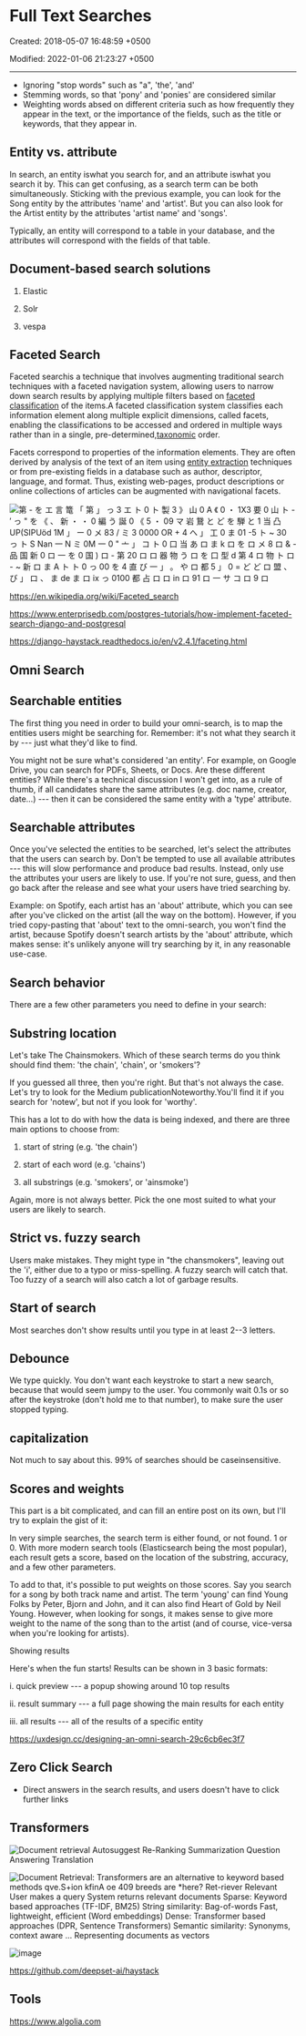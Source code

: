 # Full Text Searches

Created: 2018-05-07 16:48:59 +0500

Modified: 2022-01-06 21:23:27 +0500

---

- Ignoring "stop words" such as "a", 'the', 'and'
- Stemming words, so that 'pony' and 'ponies' are considered similar
- Weighting words absed on different criteria such as how frequently they appear in the text, or the importance of the fields, such as the title or keywords, that they appear in.

## Entity vs. attribute

In search, an entity iswhat you search for, and an attribute iswhat you search it by. This can get confusing, as a search term can be both simultaneously. Sticking with the previous example, you can look for the Song entity by the attributes 'name' and 'artist'. But you can also look for the Artist entity by the attributes 'artist name' and 'songs'.

Typically, an entity will correspond to a table in your database, and the attributes will correspond with the fields of that table.

## Document-based search solutions

1. Elastic

2. Solr

3. vespa

## Faceted Search

Faceted searchis a technique that involves augmenting traditional search techniques with a faceted navigation system, allowing users to narrow down search results by applying multiple filters based on [faceted classification](https://en.wikipedia.org/wiki/Faceted_classification) of the items.A faceted classification system classifies each information element along multiple explicit dimensions, called facets, enabling the classifications to be accessed and ordered in multiple ways rather than in a single, pre-determined,[taxonomic](https://en.wikipedia.org/wiki/Taxonomy_(general)) order.

Facets correspond to properties of the information elements. They are often derived by analysis of the text of an item using [entity extraction](https://en.wikipedia.org/wiki/Entity_extraction) techniques or from pre-existing fields in a database such as author, descriptor, language, and format. Thus, existing web-pages, product descriptions or online collections of articles can be augmented with navigational facets.

![第 - を エ 言 篭 「 第 」 っ 3 エ ト 0 ト 製 3 》 山 0 A 《 0 ・ 1X3 要 0 山 ト - ′ っ " を 《 、 新 ・ ・ 0 編 う 誕 0 《 5 ・ 09 マ 岩 鵞 と ど を 騨 と 1 当 凸 UP(SIPUöd 1M 」 ー 0 メ 83 / ミ 3 0000 OR + 4 へ 」 工 0 ま 01 -5 ト ~ 30 っ ト S Nan 一 N ミ 0M 一 0 " 亠 」 コ ト 0 口 当 あ ロ ま k ロ を ロ メ 8 ロ & - 品 国 新 0 ロ 一 を 0 国 ) ロ - 第 20 ロ ロ 器 物 う ロ を 口 型 d 第 4 ロ 物 ト ロ - ~ 新 ロ ま A ト ト 0 っ 00 を 4 直 び 一 」 。 や ロ 都 5 」 0 = ど ど ロ 盟 、 び 」 ロ 、 ま de ま ロ ⅸ っ 0100 都 占 ロ ロ in ロ 91 ロ 一 サ コ ロ 9 ロ ](../../media/Technologies-Elasticsearch-Full-Text-Searches-image1.jpg)

<https://en.wikipedia.org/wiki/Faceted_search>

<https://www.enterprisedb.com/postgres-tutorials/how-implement-faceted-search-django-and-postgresql>

<https://django-haystack.readthedocs.io/en/v2.4.1/faceting.html>

## Omni Search

## Searchable entities

The first thing you need in order to build your omni-search, is to map the entities users might be searching for. Remember: it's not what they search it by --- just what they'd like to find.

You might not be sure what's considered 'an entity'. For example, on Google Drive, you can search for PDFs, Sheets, or Docs. Are these different entities? While there's a technical discussion I won't get into, as a rule of thumb, if all candidates share the same attributes (e.g. doc name, creator, date...) --- then it can be considered the same entity with a 'type' attribute.

## Searchable attributes

Once you've selected the entities to be searched, let's select the attributes that the users can search by. Don't be tempted to use all available attributes --- this will slow performance and produce bad results. Instead, only use the attributes your users are likely to use. If you're not sure, guess, and then go back after the release and see what your users have tried searching by.

Example: on Spotify, each artist has an 'about' attribute, which you can see after you've clicked on the artist (all the way on the bottom). However, if you tried copy-pasting that 'about' text to the omni-search, you won't find the artist, because Spotify doesn't search artists by the 'about' attribute, which makes sense: it's unlikely anyone will try searching by it, in any reasonable use-case.

## Search behavior

There are a few other parameters you need to define in your search:

## Substring location

Let's take The Chainsmokers. Which of these search terms do you think should find them: 'the chain', 'chain', or 'smokers'?

If you guessed all three, then you're right. But that's not always the case. Let's try to look for the Medium publicationNoteworthy.You'll find it if you search for 'notew', but not if you look for 'worthy'.

This has a lot to do with how the data is being indexed, and there are three main options to choose from:

1. start of string (e.g. 'the chain')

2. start of each word (e.g. 'chains')

3. all substrings (e.g. 'smokers', or 'ainsmoke')

Again, more is not always better. Pick the one most suited to what your users are likely to search.

## Strict vs. fuzzy search

Users make mistakes. They might type in "the chansmokers", leaving out the 'i', either due to a typo or miss-spelling. A fuzzy search will catch that. Too fuzzy of a search will also catch a lot of garbage results.

## Start of search

Most searches don't show results until you type in at least 2--3 letters.

## Debounce

We type quickly. You don't want each keystroke to start a new search, because that would seem jumpy to the user. You commonly wait 0.1s or so after the keystroke (don't hold me to that number), to make sure the user stopped typing.

## capitalization

Not much to say about this. 99% of searches should be caseinsensitive.

## Scores and weights

This part is a bit complicated, and can fill an entire post on its own, but I'll try to explain the gist of it:

In very simple searches, the search term is either found, or not found. 1 or 0. With more modern search tools (Elasticsearch being the most popular), each result gets a score, based on the location of the substring, accuracy, and a few other parameters.

To add to that, it's possible to put weights on those scores. Say you search for a song by both track name and artist. The term 'young' can find Young Folks by Peter, Bjorn and John, and it can also find Heart of Gold by Neil Young. However, when looking for songs, it makes sense to give more weight to the name of the song than to the artist (and of course, vice-versa when you're looking for artists).

Showing results

Here's when the fun starts! Results can be shown in 3 basic formats:

i.  quick preview --- a popup showing around 10 top results

ii. result summary --- a full page showing the main results for each entity

iii. all results --- all of the results of a specific entity

<https://uxdesign.cc/designing-an-omni-search-29c6cb6ec3f7>

## Zero Click Search

- Direct answers in the search results, and users doesn't have to click further links

## Transformers

![Document retrieval Autosuggest Re-Ranking Summarization Question Answering Translation ](../../media/Technologies-Elasticsearch-Full-Text-Searches-image2.jpeg)

![Document Retrieval: Transformers are an alternative to keyword based methods qve.S+ion kfinA oe 409 breeds are *here? Ret-riever Relevant User makes a query System returns relevant documents Sparse: Keyword based approaches (TF-IDF, BM25) String similarity: Bag-of-words Fast, lightweight, efficient (Word embeddings) Dense: Transformer based approaches (DPR, Sentence Transformers) Semantic similarity: Synonyms, context aware ... Representing documents as vectors ](../../media/Technologies-Elasticsearch-Full-Text-Searches-image3.jpeg)

![image](../../media/Technologies-Elasticsearch-Full-Text-Searches-image4.jpeg)

<https://github.com/deepset-ai/haystack>

## Tools

<https://www.algolia.com>
